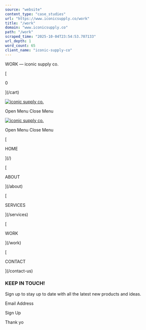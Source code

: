```yaml
---
source: "website"
content_type: "case_studies"
url: "https://www.iconicsupply.co/work"
title: "/work"
domain: "www.iconicsupply.co"
path: "/work"
scraped_time: "2025-10-04T23:54:53.707133"
url_depth: 1
word_count: 65
client_name: "iconic-supply-co"
---
```


WORK — iconic supply co.

[

0

](/cart)

[![iconic supply co.](//images.squarespace-cdn.com/content/v1/630fa0daa53f1b2d3a54c79a/fa79005b-c9e6-4172-9c21-caac7ac7354d/iconic+logo+header.png?format=1500w)](/)

[](https://www.instagram.com/iconicsupply.co)[](https://www.linkedin.com/company/88930223/admin/)

Open Menu Close Menu

[![iconic supply co.](//images.squarespace-cdn.com/content/v1/630fa0daa53f1b2d3a54c79a/fa79005b-c9e6-4172-9c21-caac7ac7354d/iconic+logo+header.png?format=1500w)](/)

[](https://www.instagram.com/iconicsupply.co)[](https://www.linkedin.com/company/88930223/admin/)

Open Menu Close Menu

[

HOME

](/)

[

ABOUT

](/about)

[

SERVICES

](/services)

[

WORK

](/work)

[

CONTACT

](/contact-us)

[](https://www.linkedin.com/company/88930223/admin/)

### KEEP IN TOUCH!

Sign up to stay up to date with all the latest new products and ideas.

Email Address

Sign Up

Thank yo